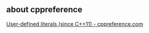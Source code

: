 ## about cppreference 

[User-defined literals (since C++11) - cppreference.com](https://en.cppreference.com/w/cpp/language/user_literal)


